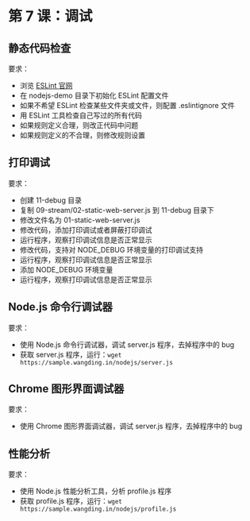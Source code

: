 # 第 7 课：调试

## 静态代码检查

要求：
- 浏览 [ESLint 官网](https://cn.eslint.org/)
- 在 nodejs-demo 目录下初始化 ESLint 配置文件
- 如果不希望 ESLint 检查某些文件夹或文件，则配置 .eslintignore 文件
- 用 ESLint 工具检查自己写过的所有代码
- 如果规则定义合理，则改正代码中问题
- 如果规则定义的不合理，则修改规则设置

## 打印调试

要求：
- 创建 11-debug 目录
- 复制 09-stream/02-static-web-server.js 到 11-debug 目录下
- 修改文件名为 01-static-web-server.js
- 修改代码，添加打印调试或者屏蔽打印调试
- 运行程序，观察打印调试信息是否正常显示
- 修改代码，支持对 NODE_DEBUG 环境变量的打印调试支持
- 运行程序，观察打印调试信息是否正常显示
- 添加 NODE_DEBUG 环境变量
- 运行程序，观察打印调试信息是否正常显示

## Node.js 命令行调试器

要求：
- 使用 Node.js 命令行调试器，调试 server.js 程序，去掉程序中的 bug
- 获取 server.js 程序，运行：`wget https://sample.wangding.in/nodejs/server.js`

## Chrome 图形界面调试器

要求：
- 使用 Chrome 图形界面调试器，调试 server.js 程序，去掉程序中的 bug

## 性能分析

要求：
- 使用 Node.js 性能分析工具，分析 profile.js 程序
- 获取 profile.js 程序，运行：`wget https://sample.wangding.in/nodejs/profile.js`
